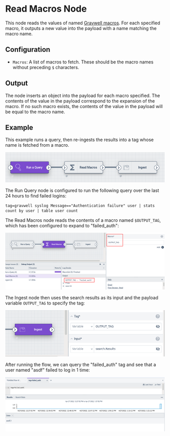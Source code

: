 # Read Macros Node

This node reads the values of named [Gravwell macros](/search/macros). For each specified macro, it outputs a new value into the payload with a name matching the macro name.

## Configuration

* `Macros`: A list of macros to fetch. These should be the macro names without preceding `$` characters.

## Output

The node inserts an object into the payload for each macro specified. The contents of the value in the payload correspond to the expansion of the macro. If no such macro exists, the contents of the value in the payload will be equal to the macro name.

## Example

This example runs a query, then re-ingests the results into a tag whose name is fetched from a macro. 

![](macro-example.png)

The Run Query node is configured to run the following query over the last 24 hours to find failed logins:

```gravwell
tag=gravwell syslog Message=="Authentication failure" user | stats count by user | table user count
```

The Read Macros node reads the contents of a macro named `$OUTPUT_TAG`, which has been configured to expand to "failed_auth":

![](macro-example2.png)

The Ingest node then uses the search results as its input and the payload variable `OUTPUT_TAG` to specify the tag:

![](macro-example3.png)

After running the flow, we can query the "failed_auth" tag and see that a user named "asdf" failed to log in 1 time:

![](macro-example4.png)
